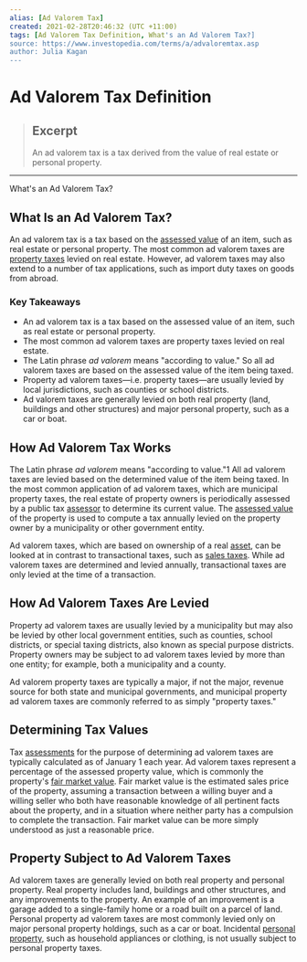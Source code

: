 ```yaml
---
alias: [Ad Valorem Tax]
created: 2021-02-28T20:46:32 (UTC +11:00)
tags: [Ad Valorem Tax Definition, What's an Ad Valorem Tax?]
source: https://www.investopedia.com/terms/a/advaloremtax.asp
author: Julia Kagan
---
```


# Ad Valorem Tax Definition

> ## Excerpt
> An ad valorem tax is a tax derived from the value of real estate or personal property.

---

What's an Ad Valorem Tax?
## What Is an Ad Valorem Tax?

An ad valorem tax is a tax based on the [assessed value](https://www.investopedia.com/terms/a/assessedvalue.asp) of an item, such as real estate or personal property. The most common ad valorem taxes are [property taxes](https://www.investopedia.com/terms/p/propertytax.asp) levied on real estate. However, ad valorem taxes may also extend to a number of tax applications, such as import duty taxes on goods from abroad.

### Key Takeaways

-   An ad valorem tax is a tax based on the assessed value of an item, such as real estate or personal property.
-   The most common ad valorem taxes are property taxes levied on real estate.
-   The Latin phrase _ad valorem_ means "according to value." So all ad valorem taxes are based on the assessed value of the item being taxed.
-   Property ad valorem taxes—i.e. property taxes—are usually levied by local jurisdictions, such as counties or school districts.
-   Ad valorem taxes are generally levied on both real property (land, buildings and other structures) and major personal property, such as a car or boat. 

## How Ad Valorem Tax Works

The Latin phrase _ad valorem_ means "according to value."1 All ad valorem taxes are levied based on the determined value of the item being taxed. In the most common application of ad valorem taxes, which are municipal property taxes, the real estate of property owners is periodically assessed by a public tax [assessor](https://www.investopedia.com/terms/a/assessor.asp) to determine its current value. The [assessed value](https://www.investopedia.com/terms/a/assessedvalue.asp) of the property is used to compute a tax annually levied on the property owner by a municipality or other government entity.

Ad valorem taxes, which are based on ownership of a real [asset](https://www.investopedia.com/terms/a/asset.asp), can be looked at in contrast to transactional taxes, such as [sales taxes](https://www.investopedia.com/terms/s/salestax.asp). While ad valorem taxes are determined and levied annually, transactional taxes are only levied at the time of a transaction.

## How Ad Valorem Taxes Are Levied

Property ad valorem taxes are usually levied by a municipality but may also be levied by other local government entities, such as counties, school districts, or special taxing districts, also known as special purpose districts. Property owners may be subject to ad valorem taxes levied by more than one entity; for example, both a municipality and a county.

Ad valorem property taxes are typically a major, if not the major, revenue source for both state and municipal governments, and municipal property ad valorem taxes are commonly referred to as simply "property taxes."

## Determining Tax Values

Tax [assessments](https://www.investopedia.com/terms/a/assessment.asp) for the purpose of determining ad valorem taxes are typically calculated as of January 1 each year. Ad valorem taxes represent a percentage of the assessed property value, which is commonly the property's [fair market value](https://www.investopedia.com/terms/f/fairmarketvalue.asp). Fair market value is the estimated sales price of the property, assuming a transaction between a willing buyer and a willing seller who both have reasonable knowledge of all pertinent facts about the property, and in a situation where neither party has a compulsion to complete the transaction. Fair market value can be more simply understood as just a reasonable price.

## Property Subject to Ad Valorem Taxes

Ad valorem taxes are generally levied on both real property and personal property. Real property includes land, buildings and other structures, and any improvements to the property. An example of an improvement is a garage added to a single-family home or a road built on a parcel of land. Personal property ad valorem taxes are most commonly levied only on major personal property holdings, such as a car or boat. Incidental [personal property,](https://www.investopedia.com/terms/p/personalproperty.asp) such as household appliances or clothing, is not usually subject to personal property taxes.
